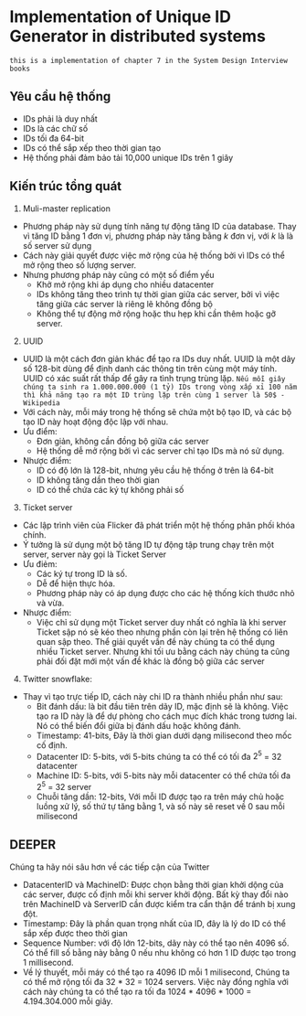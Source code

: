 # Implementation of Unique ID Generator in distributed systems

`this is a implementation of chapter 7 in the System Design Interview books`

## Yêu cầu hệ thống

- IDs phải là duy nhất
- IDs là các chữ số
- IDs tối đa 64-bit
- IDs có thể sắp xếp theo thời gian tạo
- Hệ thống phải đảm bảo tải 10,000 unique IDs trên 1 giây

## Kiến trúc tổng quát

1. Muli-master replication
  - Phương pháp này sử dụng tính năng tự động tăng ID của database. Thay vì tăng ID bằng 1 đơn vị, phương pháp này tăng bằng $k$ đơn vị, với $k$ là là số server sử dụng
  - Cách này giải quyết được việc mở rộng của hệ thống bởi vì IDs có thể mở rộng theo số lượng server.
  - Nhưng phương pháp này cũng có một số điểm yếu
    - Khở mở rộng khi áp dụng cho nhiều datacenter
    - IDs không tăng theo trình tự thời gian giữa các server, bởi vì việc tăng giữa các server là riêng lẽ không đồng bộ
    - Không thể tự động mở rộng hoặc thu hẹp khi cần thêm hoặc gỡ server.

2. UUID
  - UUID là một cách đơn giản khác để tạo ra IDs duy nhất. UUID là một dãy số 128-bit dùng để định danh các thông tin trên cùng một máy tính. UUID có xác suất rất thấp để gây ra tình trụng trùng lặp. `Nếu mỗi giây chúng ta sinh ra 1.000.000.000 (1 tỷ) IDs trong vòng xấp xỉ 100 năm thì khả năng tạo ra một ID trùng lặp trên cùng 1 server là 50$ - Wikipedia`
  - Với cách này, mỗi máy trong hệ thống sẽ chứa một bộ tạo ID, và các bộ tạo ID này hoạt động độc lập với nhau.
  - Ưu điểm:
     - Đơn giản, không cần đồng bộ giữa các server
     - Hệ thống dễ mở rộng bởi vì các server chỉ tạo IDs mà nó sử dụng.
  - Nhược điểm:
    - ID có độ lớn là 128-bit, nhưng yêu cầu hệ thống ở trên là 64-bit
    - ID không tăng dần theo thời gian
    - ID có thể chứa các ký tự không phải số

3. Ticket server
  - Các lập trình viên của Flicker đã phát triển một hệ thống phân phối khóa chính.
  - Ý tưởng là sử dụng một bộ tăng ID tự động tập trung chạy trên một server, server này gọi là Ticket Server
  - Ưu điẻm:
    - Các ký tự trong ID là số.
    - Dễ để hiện thực hóa.
    - Phương pháp này có áp dụng được cho các hệ thống kích thước nhỏ và vừa.
  - Nhược điểm:
    - Việc chỉ sử dụng một Ticket server duy nhất có nghĩa là khi server Ticket sập nó sẽ kéo theo nhưng phần còn lại trên hệ thống có liên quan sập theo. Thể giải quyết vấn đề này chúng ta có thể dụng nhiều Ticket server. Nhưng khi tối ưu bằng cách này chúng ta cũng phải đối đặt mới một vấn đề khác là đồng bộ giữa các server

4. Twitter snowflake:
  - Thay vì tạo trực tiếp ID, cách này chi ID ra thành nhiều phần như sau:
    - Bit đánh dấu: là bit đầu tiên trên dãy ID, mặc định sẽ là không. Việc tạo ra ID này là để dự phòng cho cách mục đích khác trong tương lai. Nó có thể biến đổi giữa bị đánh dấu hoặc không đánh.
    - Timestamp: 41-bits, Đây là thời gian dưới dạng milisecond theo mốc cố định.
    - Datacenter ID: 5-bits, với 5-bits chúng ta có thể có tối đa $2^5$ = 32 datacenter 
    - Machine ID: 5-bits, với 5-bits này mỗi datacenter có thể chứa tối đa $2^5$ = 32 server
    - Chuỗi tăng dần: 12-bits, Với mỗi ID được tạo ra trên máy chủ hoặc luồng xử lý, số thứ tự tăng bằng 1, và số này sẽ reset về 0 sau mỗi milisecond

## DEEPER

Chúng ta hãy nói sâu hơn về các tiếp cận của Twitter

- DatacenterID và MachineID: Được chọn bằng thời gian khởi dộng của các server, được cố định mỗi khi server khởi động. Bất kỳ thay đổi nào trên MachineID và ServerID cần được kiểm tra cẩn thận để tránh bị xung đột.
- Timestamp: Đây là phần quan trọng nhất của ID, đây là lý do ID có thể sắp xếp được theo thời gian
- Sequence Number: với độ lớn 12-bits, dãy này có thể tạo nên 4096 số. Có thể fill số bằng này bằng 0 nếu nhu không có hơn 1 ID được tạo trong 1 millisecond.
- Về lý thuyết, mỗi máy có thể tạo ra 4096 ID mỗi 1 milisecond, Chúng ta có thể mở rộng tối đa 32 * 32 = 1024 servers. Việc này đồng nghĩa với cách này chúng ta có thể tạo ra tối đa 1024 * 4096 * 1000 = 4.194.304.000 mỗi giây.

